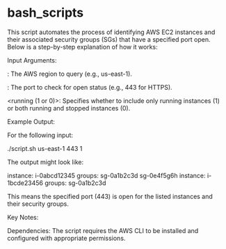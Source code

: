 # bash_scripts

This script automates the process of identifying AWS EC2 instances and their associated security groups (SGs) that have a specified port open. Below is a step-by-step explanation of how it works:

Input Arguments:

<region>: The AWS region to query (e.g., us-east-1).

<port>: The port to check for open status (e.g., 443 for HTTPS).

<running (1 or 0)>: Specifies whether to include only running instances (1) or both running and stopped instances (0).

Example Output:

For the following input:

./script.sh us-east-1 443 1

The output might look like:

instance: i-0abcd12345 groups: sg-0a1b2c3d sg-0e4f5g6h
instance: i-1bcde23456 groups: sg-0a1b2c3d

This means the specified port (443) is open for the listed instances and their security groups.

Key Notes:

Dependencies: The script requires the AWS CLI to be installed and configured with appropriate permissions.
